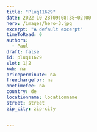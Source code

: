 ```yaml
---
title: "Pluq11629"
date: 2022-10-28T09:08:38+02:00
hero: /images/hero-3.jpg
excerpt: "A default excerpt"
timeToRead: 0
authors:
  - Paul
draft: false
id: pluq11629
slot: 1|2
kwh: na
priceperminute: na
freechargefor: na
onetimefee: na
country: de
locationname: locationname
street: street
zip_city: zip-city


---
```

